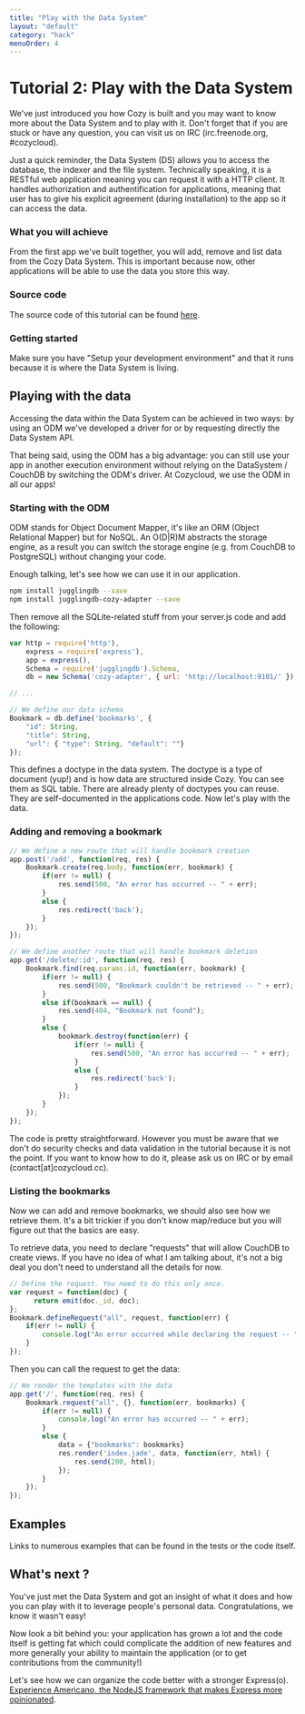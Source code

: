 ```yaml
---
title: "Play with the Data System"
layout: "default"
category: "hack"
menuOrder: 4
---
```


# Tutorial 2: Play with the Data System

We've just introduced you how Cozy is built and you may want to know more about
the Data System and to play with it. Don't forget that if you are stuck or have
any question, you can visit us on IRC (irc.freenode.org, #cozycloud).

Just a quick reminder, the Data System (DS) allows you to access the database,
the indexer and the file system. Technically speaking, it is a RESTful web
application meaning you can request it with a HTTP client.  It handles
authorization and authentification for applications, meaning that user has to
give his explicit agreement (during installation) to the app so it can access
the data.

### What you will achieve

From the first app we've built together, you will add, remove and list data
from the Cozy Data System. This is important because now, other applications
will be able to use the data you store this way.

### Source code
The source code of this tutorial can be found [here](https://github.com/mycozycloud/cozy-tutorial/tree/data-system-odm).


### Getting started

Make sure you have "Setup your development environment" and that it runs
because it is where the Data System is living.


## Playing with the data

Accessing the data within the Data System can be achieved in two ways: by using
an ODM we've developed a driver for or by requesting directly the Data System
API.

That being said, using the ODM has a big advantage: you can still use your app
in another execution environment without relying on the DataSystem / CouchDB by
switching the ODM's driver. At Cozycloud, we use the ODM in all our apps!

### Starting with the ODM

ODM stands for Object Document Mapper, it's like an ORM (Object Relational
Mapper) but for NoSQL. An O(D|R)M abstracts the storage engine, as a result you
can switch the storage engine (e.g. from CouchDB to PostgreSQL) without
changing your code.

Enough talking, let's see how we can use it in our application.
```bash
npm install jugglingdb --save
npm install jugglingdb-cozy-adapter --save
```

Then remove all the SQLite-related stuff from your server.js code and add the following:
```javascript
var http = require('http'),
    express = require('express'),
    app = express(),
    Schema = require('jugglingdb').Schema,
    db = new Schema('cozy-adapter', { url: 'http://localhost:9101/' });

// ...

// We define our data schema
Bookmark = db.define('bookmarks', {
    "id": String,
    "title": String,
    "url": { "type": String, "default": ""}
});
```
This defines a doctype in the data system. The doctype is a type of document
(yup!) and is how data are structured inside Cozy. You can see them as SQL
table. There are already plenty of doctypes you can reuse. They are
self-documented in the applications code.  Now let's play with the data.

### Adding and removing a bookmark
```javascript
// We define a new route that will handle bookmark creation
app.post('/add', function(req, res) {
    Bookmark.create(req.body, function(err, bookmark) {
        if(err != null) {
            res.send(500, "An error has occurred -- " + err);
        }
        else {
            res.redirect('back');
        }
    });
});

// We define another route that will handle bookmark deletion
app.get('/delete/:id', function(req, res) {
    Bookmark.find(req.params.id, function(err, bookmark) {
        if(err != null) {
            res.send(500, "Bookmark couldn't be retrieved -- " + err);
        }
        else if(bookmark == null) {
            res.send(404, "Bookmark not found");
        }
        else {
            bookmark.destroy(function(err) {
                if(err != null) {
                    res.send(500, "An error has occurred -- " + err);
                }
                else {
                    res.redirect('back');
                }
            });
        }
    });
});
```
The code is pretty straightforward. However you must be aware that we don't do
security checks and data validation in the tutorial because it is not the
point. If you want to know how to do it, please ask us on IRC or by email
(contact[at]cozycloud.cc).


### Listing the bookmarks

Now we can add and remove bookmarks, we should also see how we retrieve them. It's a bit trickier if you don't know map/reduce but you will figure out that the basics are easy.

To retrieve data, you need to declare "requests" that will allow CouchDB to create views. If you have no idea of what I am talking about, it's not a big deal you don't need to understand all the details for now.

```javascript
// Define the request. You need to do this only once.
var request = function(doc) {
      return emit(doc._id, doc);
};
Bookmark.defineRequest("all", request, function(err) {
    if(err != null) {
        console.log("An error occurred while declaring the request -- " + err);
    }
});
```

Then you can call the request to get the data:
```javascript
// We render the templates with the data
app.get('/', function(req, res) {
    Bookmark.request("all", {}, function(err, bookmarks) {
        if(err != null) {
            console.log("An error has occurred -- " + err);
        }
        else {
            data = {"bookmarks": bookmarks}
            res.render('index.jade', data, function(err, html) {
                res.send(200, html);
            });
        }
    });
});
```

## Examples
Links to numerous examples that can be found in the tests or the code itself.

## What's next ?
You've just met the Data System and got an insight of what it does and how you can play with it to leverage people's personal data. Congratulations, we know it wasn't easy!

Now look a bit behind you: your application has grown a lot and the code itself is getting fat which could complicate the addition of new features and more generally your ability to maintain the application (or to get contributions from the community!)

Let's see how we can organize the code better with a stronger Express(o). [Experience Americano, the NodeJS framework that makes Express more opinionated](/hack/getting-started/discover-americano.html).
